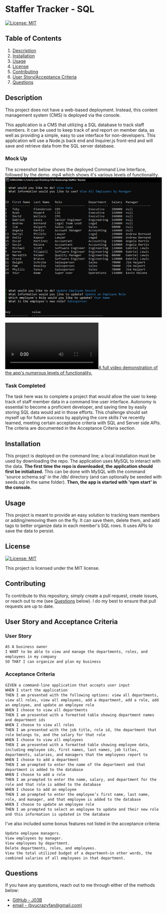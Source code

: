 # Staffer Tracker - SQL

[![License: MIT](https://img.shields.io/badge/License-MIT-yellow.svg)](https://opensource.org/licenses/MIT)

## Table of Contents

1. [Description](#description)
2. [Installation](#installation)
3. [Usage](#usage)
4. [License](#license)
5. [Contributing](#contributing)
6. [User Story/Acceptance Criteria](#user-story-and-acceptance-criteria)
7. [Questions](#questions)

## Description

This project does not have a web-based deployment. Instead, this content management system (CMS) is deployed via the console.

This application is a CMS that utilizing a SQL database to track staff members. It can be used to keep track of and report on member data, as well as providing a simple, easy to use interface for non-developers. This application will use a Node.js back end and Inquirer.js front-end and will save and retrieve data from the SQL server database. 

### Mock Up

The screenshot below shows the deployed Command Line Interface, followed by the demo .mp4 which shows it's various levels of functionality.
[![An example of the deployed tool with a sample output already displayed.](./assets/mockup-demo.png)](./assets/mockup-demo.png)

[![A full video demonstration of the app's numerous levels of functionality.](./assets/staffer-tracker-demo.mp4)](./assets/staffer-tracker-demo.mp4)


### Task Completed
The task here was to complete a project that would allow the user to keep track of staff member data in a command line user interface. Autonomy is essential to become a proficient developer, and saving time by easily storing SQL data would aid in those efforts. This challenge should set myself up for future success by applying the core skills I've recently learned, meeting certain acceptance criteria with SQL and Server side APIs. The criteria are documented in the Acceptance Criteria section. 

## Installation

This project is deployed on the command line; a local installation must be used by downloading the repo. The application uses MySQL to interact with the data. <b>The first time the repo is downloaded, the application should first be initialized.</b> This can be done with MySQL with the command 'source schema.sql' in the /db/ directory (and can optionally be seeded with seeds.sql in the same folder). <b>Then, the app is started with 'npm start' in the console.</b>

## Usage

This project is meant to provide an easy solution to tracking team members or adding/removing them on the fly. It can save them, delete them, and add tags to better organize data in each member's SQL rows. It uses APIs to save the data to persist. 

## License

[![License: MIT](https://img.shields.io/badge/License-MIT-yellow.svg)](https://opensource.org/licenses/MIT)

This project is licensed under the MIT license.

## Contributing

To contribute to this repository, simply create a pull request, create issues, or reach out to me (see [Questions](#questions) below). I do my best to ensure that pull requests are up to date. 

## User Story and Acceptance Criteria

### User Story
```
AS A business owner
I WANT to be able to view and manage the departments, roles, and employees in my company
SO THAT I can organize and plan my business
```

### Acceptance Criteria
```
GIVEN a command-line application that accepts user input
WHEN I start the application
THEN I am presented with the following options: view all departments, view all roles, view all employees, add a department, add a role, add an employee, and update an employee role
WHEN I choose to view all departments
THEN I am presented with a formatted table showing department names and department ids
WHEN I choose to view all roles
THEN I am presented with the job title, role id, the department that role belongs to, and the salary for that role
WHEN I choose to view all employees
THEN I am presented with a formatted table showing employee data, including employee ids, first names, last names, job titles, departments, salaries, and managers that the employees report to
WHEN I choose to add a department
THEN I am prompted to enter the name of the department and that department is added to the database
WHEN I choose to add a role
THEN I am prompted to enter the name, salary, and department for the role and that role is added to the database
WHEN I choose to add an employee
THEN I am prompted to enter the employee’s first name, last name, role, and manager, and that employee is added to the database
WHEN I choose to update an employee role
THEN I am prompted to select an employee to update and their new role and this information is updated in the database
```

I've also included some bonus features not listed in the acceptance criteria:
```
Update employee managers.
View employees by manager.
View employees by department.
Delete departments, roles, and employees.
View the total utilized budget of a department—in other words, the combined salaries of all employees in that department.
```
## Questions

If you have any questions, reach out to me through either of the methods below:
- [GitHub - J03B](https://github.com/J03B/)
- [email - (byucrazyfan@gmail.com)](mailto:byucrazyfan@gmail.com)
